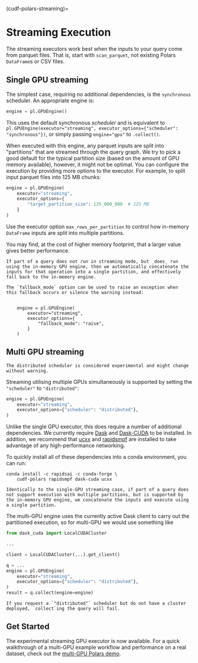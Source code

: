 (cudf-polars-streaming)=
# Streaming Execution

The streaming executors work best when the inputs to your query come
from parquet files. That is, start with `scan_parquet`, not existing
Polars `DataFrame`s or CSV files.

## Single GPU streaming

The simplest case, requiring no additional dependencies, is the
`synchronous` scheduler. An appropriate engine is:

```python
engine = pl.GPUEngine()
```

This uses the default synchronous *scheduler* and is equivalent to
`pl.GPUEngine(executor="streaming", executor_options={"scheduler": "synchronous"})`,
or simply passing `engine="gpu"` to `.collect()`.

When executed with this engine, any parquet inputs are split into
"partitions" that are streamed through the query graph. We try to
pick a good default for the typical partition size (based on the
amount of GPU memory available), however, it might not be optimal. You
can configure the execution by providing more options to the executor.
For example, to split input parquet files into 125 MB chunks:

```python
engine = pl.GPUEngine(
    executor="streaming",
    executor_options={
        "target_partition_size": 125_000_000  # 125 MB
    }
)
```

Use the executor option `max_rows_per_partition` to control how in-memory
``DataFrame`` inputs are split into multiple partitions.

You may find, at the cost of higher memory footprint, that a larger value gives
better performance.

````{note}
If part of a query does not run in streaming mode, but _does_ run
using the in-memory GPU engine, then we automatically concatenate the
inputs for that operation into a single partition, and effectively
fall back to the in-memory engine.

The `fallback_mode` option can be used to raise an exception when
this fallback occurs or silence the warning instead:


    engine = pl.GPUEngine(
        executor="streaming",
        executor_options={
            "fallback_mode": "raise",
        }
    )
````

## Multi GPU streaming

```{note}
The distributed scheduler is considered experimental and might change without warning.
```

Streaming utilising multiple GPUs simultaneously is supported by
setting the `"scheduler"` to `"distributed"`:
```python
engine = pl.GPUEngine(
    executor="streaming",
    executor_options={"scheduler": "distributed"},
)
```

Unlike the single GPU executor, this does require a number of
additional dependencies. We currently require
[Dask](https://www.dask.org/) and
[Dask-CUDA](https://docs.rapids.ai/api/dask-cuda/nightly/) to be
installed. In addition, we recommend that
[ucxx](https://github.com/rapidsai/ucxx) and
[rapidsmpf](https://github.com/rapidsai/rapidsmpf) are installed to
take advantage of any high-performance networking.

To quickly install all of these dependencies into a conda environment,
you can run:

```
conda install -c rapidsai -c conda-forge \
    cudf-polars rapidsmpf dask-cuda ucxx
```


````{note}
Identically to the single-GPU streaming case, if part of a query does
not support execution with multiple partitions, but is supported by
the in-memory GPU engine, we concatenate the inputs and execute using
a single partition.
````

The multi-GPU engine uses the currently active Dask client to carry
out the partitioned execution, so for multi-GPU we would use something
like

```python
from dask_cuda import LocalCUDACluster

...

client = LocalCUDACluster(...).get_client()

q = ...
engine = pl.GPUEngine(
    executor="streaming",
    executor_options={"scheduler": "distributed"},
)
result = q.collect(engine=engine)
```

````{warning}
If you request a `"distributed"` scheduler but do not have a cluster
deployed, `collect`ing the query will fail.
````

## Get Started

The experimental streaming GPU executor is now available. For a quick
walkthrough of a multi-GPU example workflow and performance on a real dataset,
check out the [multi-GPU Polars demo](https://github.com/rapidsai-community/showcase/blob/main/accelerated_data_processing_examples/multi_gpu_polars_demo.ipynb).
